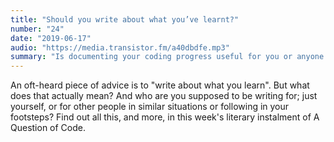 ```yaml
---
title: "Should you write about what you’ve learnt?"
number: "24"
date: "2019-06-17"
audio: "https://media.transistor.fm/a40dbdfe.mp3"
summary: "Is documenting your coding progress useful for you or anyone else?"
---
```


An oft-heard piece of advice is to "write about what you learn". But what does that actually mean? And who are you supposed to be writing for; just yourself, or for other people in similar situations or following in your footsteps? Find out all this, and more, in this week's literary instalment of A Question of Code.

